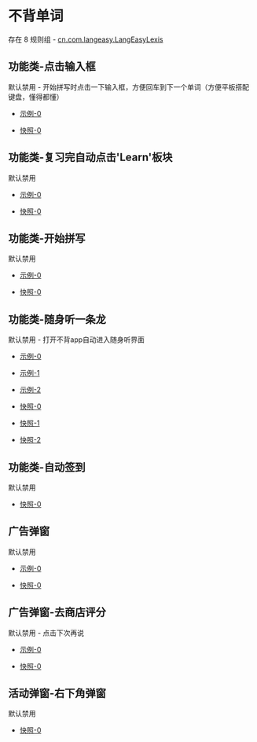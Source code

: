 # 不背单词

存在 8 规则组 - [cn.com.langeasy.LangEasyLexis](/src/apps/cn.com.langeasy.LangEasyLexis.ts)

## 功能类-点击输入框

默认禁用 - 开始拼写时点击一下输入框，方便回车到下一个单词（方便平板搭配键盘，懂得都懂）

- [示例-0](https://m.gkd.li/110102406/09afebfd-7520-4ed2-ac49-165b9492138f)

- [快照-0](https://i.gkd.li/i/14755702)

## 功能类-复习完自动点击'Learn'板块

默认禁用

- [示例-0](https://m.gkd.li/110102406/5d9dac38-f8cd-416d-8d44-1869b896974d)

- [快照-0](https://i.gkd.li/i/14785284)

## 功能类-开始拼写

默认禁用

- [示例-0](https://m.gkd.li/110102406/d8d672a5-444b-48ee-8041-b2c6eeb067d4)

- [快照-0](https://i.gkd.li/i/14755345)

## 功能类-随身听一条龙

默认禁用 - 打开不背app自动进入随身听界面

- [示例-0](https://m.gkd.li/110102406/5a9a9b13-9edc-46ce-a0fd-3c077dd4bbfd)
- [示例-1](https://m.gkd.li/110102406/891cdc4f-c312-4e7b-8640-ef88b288da40)
- [示例-2](https://m.gkd.li/110102406/12a62bad-1b99-4a51-bef9-dfe242a351f0)

- [快照-0](https://i.gkd.li/import/13807238)
- [快照-1](https://i.gkd.li/import/13807244)
- [快照-2](https://i.gkd.li/import/13807245)

## 功能类-自动签到

默认禁用

- [快照-0](https://i.gkd.li/import/13610321)

## 广告弹窗

默认禁用

- [示例-0](https://m.gkd.li/110102406/2b91607e-b548-4c31-8b8f-118d66f60cdc)

- [快照-0](https://i.gkd.li/import/14717912)

## 广告弹窗-去商店评分

默认禁用 - 点击下次再说

- [示例-0](https://m.gkd.li/110102406/3bbcaffe-7d42-414e-9ba7-dda8303fa171)

- [快照-0](https://i.gkd.li/i/14757351)

## 活动弹窗-右下角弹窗

默认禁用

- [快照-0](https://i.gkd.li/import/13759025)
